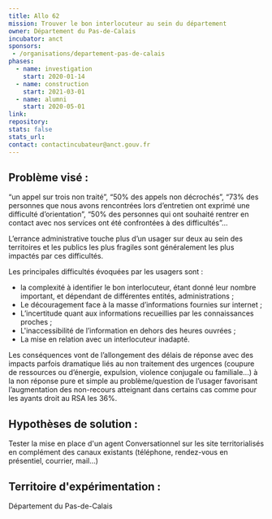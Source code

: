 ```yaml
---
title: Allo 62
mission: Trouver le bon interlocuteur au sein du département
owner: Département du Pas-de-Calais
incubator: anct
sponsors:
 - /organisations/departement-pas-de-calais
phases:
  - name: investigation
    start: 2020-01-14
  - name: construction
    start: 2021-03-01
  - name: alumni
    start: 2020-05-01
link:
repository: 
stats: false 
stats_url: 
contact: contactincubateur@anct.gouv.fr
---
```


## Problème visé :
“un appel sur trois non traité”, “50% des appels non décrochés”, “73% des personnes que nous avons rencontrées lors d’entretien ont exprimé une difficulté d’orientation”, “50% des personnes qui ont souhaité rentrer en contact avec nos services ont été confrontées à des difficultés”...

L’errance administrative touche plus d’un usager sur deux au sein des territoires et les publics les plus fragiles sont généralement les plus impactés par ces difficultés.

Les principales difficultés évoquées par les usagers sont :
- la complexité à identifier le bon interlocuteur, étant donné leur nombre important, et dépendant de différentes entités, administrations ;
- Le découragement face à la masse d’informations fournies sur internet ;
- L’incertitude quant aux informations recueillies par les connaissances proches ;
- L'inaccessibilité de l’information en dehors des heures ouvrées ;
- La mise en relation avec un interlocuteur inadapté.

Les conséquences vont de l’allongement des délais de réponse avec des impacts parfois dramatique liés au non traitement des urgences (coupure de ressources ou d’énergie, expulsion, violence conjugale ou familiale...) à la non réponse pure et simple au problème/question de l’usager favorisant l’augmentation des non-recours atteignant dans certains cas comme pour les ayants droit au RSA les 36%.

## Hypothèses de solution : 
Tester la mise en place d'un agent Conversationnel sur les site territorialisés en complément des canaux existants (téléphone, rendez-vous en présentiel, courrier, mail…)

## Territoire d'expérimentation : 
Département du Pas-de-Calais
